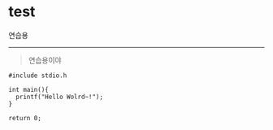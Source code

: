 # test
연습용
___

> 연습용이야

```
#include stdio.h

int main(){
  printf("Hello Wolrd~!");
}

return 0;
```
